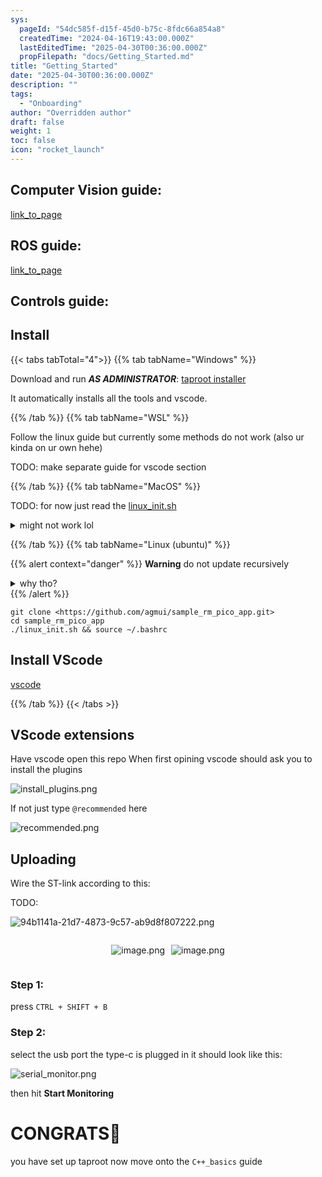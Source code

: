 ```yaml
---
sys:
  pageId: "54dc585f-d15f-45d0-b75c-8fdc66a854a8"
  createdTime: "2024-04-16T19:43:00.000Z"
  lastEditedTime: "2025-04-30T00:36:00.000Z"
  propFilepath: "docs/Getting_Started.md"
title: "Getting_Started"
date: "2025-04-30T00:36:00.000Z"
description: ""
tags:
  - "Onboarding"
author: "Overridden author"
draft: false
weight: 1
toc: false
icon: "rocket_launch"
---
```


## Computer Vision guide:

[link_to_page](86d45bc0-388b-4d26-8848-44f255f73d0e)

## ROS guide:

[link_to_page](3c76c1de-ec8f-46d6-8b0a-294005edc2d5)

## Controls guide:

## Install

{{< tabs tabTotal="4">}}
{{% tab tabName="Windows" %}}

Download and run _**AS ADMINISTRATOR**_: [taproot installer](https://github.com/Thornbots/TeachingFreshies/releases/tag/1.0)

It automatically installs all the tools and vscode.

{{% /tab %}}
{{% tab tabName="WSL" %}}

Follow the linux guide but currently some methods do not work (also ur kinda on ur own hehe)

TODO: make separate guide for vscode section

{{% /tab %}}
{{% tab tabName="MacOS" %}}

TODO: for now just read the [linux_init.sh](https://github.com/agmui/sample_rm_pico_app/blob/main/linux_init.sh)

<details>
<summary>might not work lol</summary>

`brew install libusb pkg-config`

Next install: [vscode](https://code.visualstudio.com/Download)

</details>

{{% /tab %}}
{{% tab tabName="Linux (ubuntu)" %}}

{{% alert context="danger" %}}
**Warning** do not update recursively
<details>
<summary>why tho?</summary>
There are some submodules that may go on for a while (like tinyusb) and I highly
recommend you don't need to get them.
If you want to see what submodules I update just look in `linux_init.sh`
</details>
{{% /alert %}}

```shell
git clone <https://github.com/agmui/sample_rm_pico_app.git>
cd sample_rm_pico_app
./linux_init.sh && source ~/.bashrc
```

## Install VScode

[vscode](https://code.visualstudio.com/Download)

{{% /tab %}}
{{< /tabs >}}

## VScode extensions

Have vscode open this repo
When first opining vscode should ask you to install the plugins

![install_plugins.png](https://prod-files-secure.s3.us-west-2.amazonaws.com/d518164a-d88e-44d1-a4ee-3adb3bd8bce0/89bd30f0-1825-4e77-867b-0a41ce370880/install_plugins.png?X-Amz-Algorithm=AWS4-HMAC-SHA256&X-Amz-Content-Sha256=UNSIGNED-PAYLOAD&X-Amz-Credential=ASIAZI2LB466VYQC3Y2Y%2F20250802%2Fus-west-2%2Fs3%2Faws4_request&X-Amz-Date=20250802T110731Z&X-Amz-Expires=3600&X-Amz-Security-Token=IQoJb3JpZ2luX2VjENf%2F%2F%2F%2F%2F%2F%2F%2F%2F%2FwEaCXVzLXdlc3QtMiJGMEQCIEruPCmRJZquPjyrygnCJtLLZ3LZolzfrfpCysaCfUlUAiBowooRTFjR5z2KJ5m8rxVlPXtw7uBEVBfPBQ45iDdpeyr%2FAwgQEAAaDDYzNzQyMzE4MzgwNSIMB5G79R5qU9pQz6sNKtwD83vfgAKutVDMJTJw2sWJBvHq9kQKt3r7FPhavALcV9GdzB3bdLOFLpx4l5kOODj9s%2BTquhrdvIY7veS%2FweLMmXI6Bo5NcSJshDh88nYD50If%2FGx6%2F9VaP5ZH5pQgGbx07cbZyorKSmiU%2BkEYT%2F%2FiSPNfyZjVOYpvesCh9ch94%2BlBXasEdxpAxwuPFxQm6u5Rc6S4dIJybgFaG7GiS4qs7HLkoIzURKkVxid75AohzyjoGFXczWEz21IfD5ZCoTSsfSoQP4vcphvtFbHjFLZXbRe8uS1lvyuDa%2Bu5zhOx3XUTUrEfvDSxTMH8grjIODC4QO3CFW10CtUBnDnx5b3Ro8mN16ke7B0a0w1HBfH%2BtaqGog13oBsAQ8xyERKtyxApcRtt0ej6dR4PsDgXzFXt6Yj8jRaK6cGMbLZ8oyKiEwvhtQarv%2FXtXiAW16mwL26BZSd3%2BNJmHwwMv4oyxzFbJhVk1Gk3mPsgBGPYJOpvVMS367kNMZu%2Be6aawsymkCxSio%2FeAGV0EcgIHYxx2%2BwPGvABRBVKaucHM9UC3aD6ASBlUP7WccuA6zBl7y8dHLE2TtuCrx7cI2VhZ3yj0j2OA42cJYKl49UrdfpnKQhSA3aaUhf%2BgfKdpvkJ83ow9u%2B2xAY6pgHIFIrzGGL3w5tXVXj3biRqz9NN26ATAZiyaCiCaijHQnqtorYu54k4yqO4mZu7AR6MKMF72bmtjNe%2B9MTNCkdSlGuPsLKcOv1q%2BAp51ZduTc5tDu1gPrNu3ph1%2B%2FjwM1lI%2Fpc5ir4Gs02E6UVjV9r1sL4j8x0NPQ8f1P%2FnyU5e3KZc5vOHEOizbaihSkJsAj7RtqY0meAJ0NfjAjEUzRv%2BiEaa9zhz&X-Amz-Signature=93188e31bd727c4cf0b66a995dde3e2a964f820d152aab05a892f409f7753529&X-Amz-SignedHeaders=host&x-amz-checksum-mode=ENABLED&x-id=GetObject)

If not just type `@recommended` here  

![recommended.png](https://prod-files-secure.s3.us-west-2.amazonaws.com/d518164a-d88e-44d1-a4ee-3adb3bd8bce0/61e661e9-5d85-4dfc-be0d-8d2097a5e793/recommended.png?X-Amz-Algorithm=AWS4-HMAC-SHA256&X-Amz-Content-Sha256=UNSIGNED-PAYLOAD&X-Amz-Credential=ASIAZI2LB466VYQC3Y2Y%2F20250802%2Fus-west-2%2Fs3%2Faws4_request&X-Amz-Date=20250802T110731Z&X-Amz-Expires=3600&X-Amz-Security-Token=IQoJb3JpZ2luX2VjENf%2F%2F%2F%2F%2F%2F%2F%2F%2F%2FwEaCXVzLXdlc3QtMiJGMEQCIEruPCmRJZquPjyrygnCJtLLZ3LZolzfrfpCysaCfUlUAiBowooRTFjR5z2KJ5m8rxVlPXtw7uBEVBfPBQ45iDdpeyr%2FAwgQEAAaDDYzNzQyMzE4MzgwNSIMB5G79R5qU9pQz6sNKtwD83vfgAKutVDMJTJw2sWJBvHq9kQKt3r7FPhavALcV9GdzB3bdLOFLpx4l5kOODj9s%2BTquhrdvIY7veS%2FweLMmXI6Bo5NcSJshDh88nYD50If%2FGx6%2F9VaP5ZH5pQgGbx07cbZyorKSmiU%2BkEYT%2F%2FiSPNfyZjVOYpvesCh9ch94%2BlBXasEdxpAxwuPFxQm6u5Rc6S4dIJybgFaG7GiS4qs7HLkoIzURKkVxid75AohzyjoGFXczWEz21IfD5ZCoTSsfSoQP4vcphvtFbHjFLZXbRe8uS1lvyuDa%2Bu5zhOx3XUTUrEfvDSxTMH8grjIODC4QO3CFW10CtUBnDnx5b3Ro8mN16ke7B0a0w1HBfH%2BtaqGog13oBsAQ8xyERKtyxApcRtt0ej6dR4PsDgXzFXt6Yj8jRaK6cGMbLZ8oyKiEwvhtQarv%2FXtXiAW16mwL26BZSd3%2BNJmHwwMv4oyxzFbJhVk1Gk3mPsgBGPYJOpvVMS367kNMZu%2Be6aawsymkCxSio%2FeAGV0EcgIHYxx2%2BwPGvABRBVKaucHM9UC3aD6ASBlUP7WccuA6zBl7y8dHLE2TtuCrx7cI2VhZ3yj0j2OA42cJYKl49UrdfpnKQhSA3aaUhf%2BgfKdpvkJ83ow9u%2B2xAY6pgHIFIrzGGL3w5tXVXj3biRqz9NN26ATAZiyaCiCaijHQnqtorYu54k4yqO4mZu7AR6MKMF72bmtjNe%2B9MTNCkdSlGuPsLKcOv1q%2BAp51ZduTc5tDu1gPrNu3ph1%2B%2FjwM1lI%2Fpc5ir4Gs02E6UVjV9r1sL4j8x0NPQ8f1P%2FnyU5e3KZc5vOHEOizbaihSkJsAj7RtqY0meAJ0NfjAjEUzRv%2BiEaa9zhz&X-Amz-Signature=ccf1372bf864ecd803f2a49558527b4fd1b73932d85cb7175dad8304a66a44db&X-Amz-SignedHeaders=host&x-amz-checksum-mode=ENABLED&x-id=GetObject)

## Uploading

Wire the ST-link according to this:

TODO:

![94b1141a-21d7-4873-9c57-ab9d8f807222.png](https://prod-files-secure.s3.us-west-2.amazonaws.com/d518164a-d88e-44d1-a4ee-3adb3bd8bce0/e5fad17d-ab82-4300-9f4c-505ab4b1202c/94b1141a-21d7-4873-9c57-ab9d8f807222.png?X-Amz-Algorithm=AWS4-HMAC-SHA256&X-Amz-Content-Sha256=UNSIGNED-PAYLOAD&X-Amz-Credential=ASIAZI2LB466VYQC3Y2Y%2F20250802%2Fus-west-2%2Fs3%2Faws4_request&X-Amz-Date=20250802T110731Z&X-Amz-Expires=3600&X-Amz-Security-Token=IQoJb3JpZ2luX2VjENf%2F%2F%2F%2F%2F%2F%2F%2F%2F%2FwEaCXVzLXdlc3QtMiJGMEQCIEruPCmRJZquPjyrygnCJtLLZ3LZolzfrfpCysaCfUlUAiBowooRTFjR5z2KJ5m8rxVlPXtw7uBEVBfPBQ45iDdpeyr%2FAwgQEAAaDDYzNzQyMzE4MzgwNSIMB5G79R5qU9pQz6sNKtwD83vfgAKutVDMJTJw2sWJBvHq9kQKt3r7FPhavALcV9GdzB3bdLOFLpx4l5kOODj9s%2BTquhrdvIY7veS%2FweLMmXI6Bo5NcSJshDh88nYD50If%2FGx6%2F9VaP5ZH5pQgGbx07cbZyorKSmiU%2BkEYT%2F%2FiSPNfyZjVOYpvesCh9ch94%2BlBXasEdxpAxwuPFxQm6u5Rc6S4dIJybgFaG7GiS4qs7HLkoIzURKkVxid75AohzyjoGFXczWEz21IfD5ZCoTSsfSoQP4vcphvtFbHjFLZXbRe8uS1lvyuDa%2Bu5zhOx3XUTUrEfvDSxTMH8grjIODC4QO3CFW10CtUBnDnx5b3Ro8mN16ke7B0a0w1HBfH%2BtaqGog13oBsAQ8xyERKtyxApcRtt0ej6dR4PsDgXzFXt6Yj8jRaK6cGMbLZ8oyKiEwvhtQarv%2FXtXiAW16mwL26BZSd3%2BNJmHwwMv4oyxzFbJhVk1Gk3mPsgBGPYJOpvVMS367kNMZu%2Be6aawsymkCxSio%2FeAGV0EcgIHYxx2%2BwPGvABRBVKaucHM9UC3aD6ASBlUP7WccuA6zBl7y8dHLE2TtuCrx7cI2VhZ3yj0j2OA42cJYKl49UrdfpnKQhSA3aaUhf%2BgfKdpvkJ83ow9u%2B2xAY6pgHIFIrzGGL3w5tXVXj3biRqz9NN26ATAZiyaCiCaijHQnqtorYu54k4yqO4mZu7AR6MKMF72bmtjNe%2B9MTNCkdSlGuPsLKcOv1q%2BAp51ZduTc5tDu1gPrNu3ph1%2B%2FjwM1lI%2Fpc5ir4Gs02E6UVjV9r1sL4j8x0NPQ8f1P%2FnyU5e3KZc5vOHEOizbaihSkJsAj7RtqY0meAJ0NfjAjEUzRv%2BiEaa9zhz&X-Amz-Signature=1fce585b2ad6804cabd99569f324f6ac8af5c6971f18cd4c381b6bc45673540a&X-Amz-SignedHeaders=host&x-amz-checksum-mode=ENABLED&x-id=GetObject)

<div style="display: flex;flex-direction: row; column-gap:10px; max-width: 630px;justify-content: center;">
<div>

![image.png](https://prod-files-secure.s3.us-west-2.amazonaws.com/d518164a-d88e-44d1-a4ee-3adb3bd8bce0/210ecb78-1116-4d7b-b9b7-2292f66fa2c2/image.png?X-Amz-Algorithm=AWS4-HMAC-SHA256&X-Amz-Content-Sha256=UNSIGNED-PAYLOAD&X-Amz-Credential=ASIAZI2LB466WS2BRRSW%2F20250802%2Fus-west-2%2Fs3%2Faws4_request&X-Amz-Date=20250802T110735Z&X-Amz-Expires=3600&X-Amz-Security-Token=IQoJb3JpZ2luX2VjENf%2F%2F%2F%2F%2F%2F%2F%2F%2F%2FwEaCXVzLXdlc3QtMiJIMEYCIQDXbvbe6GJjjIPoaVJN54EN%2FQO32v4fPRe8qtdlsiu0DQIhAL9gR1V8FMn5cwtHrRwAVqD3WaWYJcaY%2BItLFbla%2FQ4HKv8DCBAQABoMNjM3NDIzMTgzODA1IgxQS66H2V%2BXcS%2BT%2FmEq3AM5Y1G8LDRV8Sj8ji4EQ8JhOF9uoFg08dsrAUbxk2Ff29KRTkyMXWg1G15ZEiyIcYIcZqTM3YtdhoGga1%2BwBS8TptiQmQziG%2B2iHIcYbdoUPAO4P1lrXaSSjvBI%2F7l6yTtqVrlbNs5lawNgjYegr1wYUnP4ziVL2AezHURVhqXuXZpKk8j4CjNb1431GCvGu3qK7lgaHYdeYjArsgPlCiS4OoAXCfJovJSPM%2Bbqt1ao9kH9LmgGtkMk%2BnRz1CmKMD74epm5RKVayMCEaOnLxLbJlKxvxxu5JJu4AxYUXxRG8GSuTO43yyVzxUNKwI5ns%2FwwlXkqha019vOy8TKTj0mF8FBmi3goKado2I1kYyVLeBl6fqcxxiX9yJoix%2F5VNPb3cgGqBNRaeDIetwhKOhpv5z3RcRGKKFe7%2F8Go%2FINBl%2FxL%2Bc8N9N8ldK%2FGLbDp9mH154J2VrrlO2K9VJn%2BTByyJX1Ydire%2F8Jdv7H7tlPl43LDpLGWMYH5a1%2BXUPBSf8KuRiibvxUYyBJRl%2BOa9frJZyzjpppU4c9N%2FLGi0EAajO%2BtgoB57s3PMRVcyiOgBajm%2Btbz8qVLG1e%2Bbm9ZzhxFfzodHhlVy%2BEw33Ki%2BxKp4Fm9GKpJDjBB2UKnezDb77bEBjqkAZM5ZDd2LtVQtx1VO4v7ZtEyEUMEP1GyXcHD0fd5T9tA%2BMY748KV%2Fn%2B7vqO%2B4JX%2BjhFHSC1%2FN7FIXlfRKM2wKM6saooITvDWp71EcLsHIVfOBMiUt8PuTGBkAA92qEa9gHAi2pb72Ml%2FA%2FELo74uxytBK2xTNBTQfJeHKwRN%2BKKryUVZHG9wL7Oybg8dzsXxgc5aE9zwmyUSwqVyWvV30gOkPT84&X-Amz-Signature=571dde8ec378c0937b9cc17936a6c3697381b415d70656d3da821ed2871fc580&X-Amz-SignedHeaders=host&x-amz-checksum-mode=ENABLED&x-id=GetObject)

</div>
<div>

![image.png](https://prod-files-secure.s3.us-west-2.amazonaws.com/d518164a-d88e-44d1-a4ee-3adb3bd8bce0/33a0fd0f-8ca6-4a86-8e09-26e95ded1fff/image.png?X-Amz-Algorithm=AWS4-HMAC-SHA256&X-Amz-Content-Sha256=UNSIGNED-PAYLOAD&X-Amz-Credential=ASIAZI2LB466TQXB3U55%2F20250802%2Fus-west-2%2Fs3%2Faws4_request&X-Amz-Date=20250802T110736Z&X-Amz-Expires=3600&X-Amz-Security-Token=IQoJb3JpZ2luX2VjENf%2F%2F%2F%2F%2F%2F%2F%2F%2F%2FwEaCXVzLXdlc3QtMiJHMEUCIDjneaW7jZoIu%2B1zw6trW7s%2ByI%2B6U5i747uLyT1liMeXAiEA%2FvsjxdZdrPHr6Qsmci89jd3xx7ebnlCroGX6Qg8FqDsq%2FwMIEBAAGgw2Mzc0MjMxODM4MDUiDOqqa6pa6StfutYIwSrcA2kQBqSYRF%2FpkWMX4J5D1hLt%2B56oAjqqv8CfKT3ZgzKVCw7Q1r8tjcvEUTjkv8jsRuDXEto%2FyihYoiaaHu%2F8XZ3IsWX7PaJ2wRL5H0YjpT4ssvCK%2BoCcwiI2%2BWsi5g%2FE0IYZOZQNWrLIdkduNiYfCZjvIGiRc5%2BjwpgEnTvrwGE7CwwnP804iOIVvCYt1vxzofxk1D321Uw%2FtQCOrgoFjyNAAKb5bNlGvdc4WsRe6C2Q02o2CwPkx5ns4BscLnOO0QtnP9vHYY4n%2FNnOPn73XbDy5jdKk58qR1rbkds0%2FUkO2xDHCJGYCCVppjRKpQxPd1qXP%2B5mzf3wvL6%2FA2OXLWKjZ9E9Naeyc4dd4sjpGEDrXhMXTVfbMOq5ReaeTbX5FjzYen%2Fiyie82FGEASI9d2vSDk4GNNAHJm0Rg5v1qMqri1OPMb0X6u40PTVfbIIf%2BNobLl3Lbz3mVOrP3jru0LtRNZegmrQjIMHdbE%2FRdjhEJ3ErTEtgTlzxvCUs7skL0c9mMZYFm28piQHXsbccDTK2A3IzoDk%2B2Osx3F4EBj4vNc1BoI1HFc8%2Byfiu2TKI4vrCN%2BCk4hggfHcKU7a9Kxm6Cbx57y10ZzMU2k2GlDbvv2hfZesBiSnDbH5HMN7vtsQGOqUB346BI8qT62mPOkEzt2zCjuxBLwDsJ4J2jmJ0htn4FrF2RuGsJJoL6p%2FglpSleCvYPOoRnpIBO9NQq0p2RwzUWhMWumlWk8yMm9NkS%2B0TYXiuQOSK%2F3En8gqXZ%2BcWtY%2Fb7oM5TvyxLWm2nlnKIoP%2BTrKGbCiIocDCjgJzHeo%2FvelOFexAnh8fLZh9Ijvws4jUshkETIZLPanYcEkbeyAwkVOfFuvm&X-Amz-Signature=cc8b7fc233de7260ebda9f084a044fa79399b689959da826506a6b44fade5a44&X-Amz-SignedHeaders=host&x-amz-checksum-mode=ENABLED&x-id=GetObject)

</div>
</div>

### Step 1:

press `CTRL + SHIFT + B`

### Step 2:

select the usb port the type-c is plugged in it should look like this:

![serial_monitor.png](https://prod-files-secure.s3.us-west-2.amazonaws.com/d518164a-d88e-44d1-a4ee-3adb3bd8bce0/f03f4774-05d4-4393-b6a0-d5efb6d315ab/serial_monitor.png?X-Amz-Algorithm=AWS4-HMAC-SHA256&X-Amz-Content-Sha256=UNSIGNED-PAYLOAD&X-Amz-Credential=ASIAZI2LB466VYQC3Y2Y%2F20250802%2Fus-west-2%2Fs3%2Faws4_request&X-Amz-Date=20250802T110731Z&X-Amz-Expires=3600&X-Amz-Security-Token=IQoJb3JpZ2luX2VjENf%2F%2F%2F%2F%2F%2F%2F%2F%2F%2FwEaCXVzLXdlc3QtMiJGMEQCIEruPCmRJZquPjyrygnCJtLLZ3LZolzfrfpCysaCfUlUAiBowooRTFjR5z2KJ5m8rxVlPXtw7uBEVBfPBQ45iDdpeyr%2FAwgQEAAaDDYzNzQyMzE4MzgwNSIMB5G79R5qU9pQz6sNKtwD83vfgAKutVDMJTJw2sWJBvHq9kQKt3r7FPhavALcV9GdzB3bdLOFLpx4l5kOODj9s%2BTquhrdvIY7veS%2FweLMmXI6Bo5NcSJshDh88nYD50If%2FGx6%2F9VaP5ZH5pQgGbx07cbZyorKSmiU%2BkEYT%2F%2FiSPNfyZjVOYpvesCh9ch94%2BlBXasEdxpAxwuPFxQm6u5Rc6S4dIJybgFaG7GiS4qs7HLkoIzURKkVxid75AohzyjoGFXczWEz21IfD5ZCoTSsfSoQP4vcphvtFbHjFLZXbRe8uS1lvyuDa%2Bu5zhOx3XUTUrEfvDSxTMH8grjIODC4QO3CFW10CtUBnDnx5b3Ro8mN16ke7B0a0w1HBfH%2BtaqGog13oBsAQ8xyERKtyxApcRtt0ej6dR4PsDgXzFXt6Yj8jRaK6cGMbLZ8oyKiEwvhtQarv%2FXtXiAW16mwL26BZSd3%2BNJmHwwMv4oyxzFbJhVk1Gk3mPsgBGPYJOpvVMS367kNMZu%2Be6aawsymkCxSio%2FeAGV0EcgIHYxx2%2BwPGvABRBVKaucHM9UC3aD6ASBlUP7WccuA6zBl7y8dHLE2TtuCrx7cI2VhZ3yj0j2OA42cJYKl49UrdfpnKQhSA3aaUhf%2BgfKdpvkJ83ow9u%2B2xAY6pgHIFIrzGGL3w5tXVXj3biRqz9NN26ATAZiyaCiCaijHQnqtorYu54k4yqO4mZu7AR6MKMF72bmtjNe%2B9MTNCkdSlGuPsLKcOv1q%2BAp51ZduTc5tDu1gPrNu3ph1%2B%2FjwM1lI%2Fpc5ir4Gs02E6UVjV9r1sL4j8x0NPQ8f1P%2FnyU5e3KZc5vOHEOizbaihSkJsAj7RtqY0meAJ0NfjAjEUzRv%2BiEaa9zhz&X-Amz-Signature=22547a74e64ad71e132c87a78d9156c57084c9f69453250d9b4da2bf5469f7ca&X-Amz-SignedHeaders=host&x-amz-checksum-mode=ENABLED&x-id=GetObject)

then hit **Start Monitoring**

# CONGRATS🎉

you have set up taproot now move onto the `C++_basics` guide
